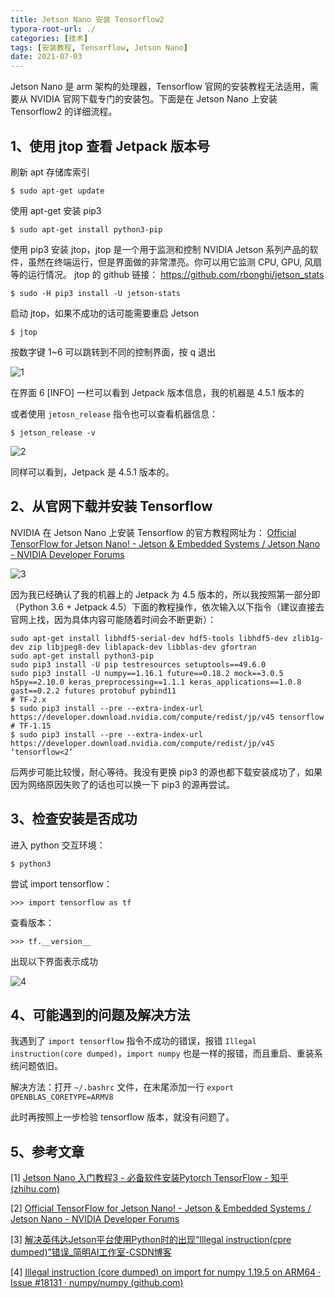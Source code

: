 ```yaml
---
title: Jetson Nano 安装 Tensorflow2
typora-root-url: ./
categories: [技术]
tags: [安装教程, Tensorflow, Jetson Nano]
date: 2021-07-03
---
```


Jetson Nano 是 arm 架构的处理器，Tensorflow 官网的安装教程无法适用，需要从 NVIDIA 官网下载专门的安装包。下面是在 Jetson Nano 上安装 Tensorflow2 的详细流程。

<!--more-->

## 1、使用 jtop 查看 Jetpack 版本号

刷新 apt 存储库索引

```
$ sudo apt-get update
```

使用 apt-get 安装 pip3

```
$ sudo apt-get install python3-pip
```

使用 pip3 安装 jtop，jtop 是一个用于监测和控制 NVIDIA Jetson 系列产品的软件，虽然在终端运行，但是界面做的非常漂亮。你可以用它监测 CPU, GPU, 风扇等的运行情况。
jtop 的 github 链接： https://github.com/rbonghi/jetson_stats

```
$ sudo -H pip3 install -U jetson-stats
```

启动 jtop，如果不成功的话可能需要重启 Jetson

```
$ jtop
```

按数字键 1~6 可以跳转到不同的控制界面，按 q 退出

![1](/Jetson-Nano-安装-Tensorflow2/1.png)

在界面 6 [INFO] 一栏可以看到 Jetpack 版本信息，我的机器是 4.5.1 版本的

或者使用 `jetosn_release` 指令也可以查看机器信息：

```
$ jetson_release -v
```

![2](/Jetson-Nano-安装-Tensorflow2/2.png)

同样可以看到，Jetpack 是 4.5.1 版本的。

## 2、从官网下载并安装 Tensorflow

NVIDIA 在 Jetson Nano 上安装 Tensorflow 的官方教程网址为： [Official TensorFlow for Jetson Nano! - Jetson & Embedded Systems / Jetson Nano - NVIDIA Developer Forums](https://forums.developer.nvidia.com/t/official-tensorflow-for-jetson-nano/71770)

![3](/Jetson-Nano-安装-Tensorflow2/3.png)

因为我已经确认了我的机器上的 Jetpack 为 4.5 版本的，所以我按照第一部分即（Python 3.6 + Jetpack 4.5）下面的教程操作，依次输入以下指令（建议直接去官网上找，因为具体内容可能随着时间会不断更新）：

```
sudo apt-get install libhdf5-serial-dev hdf5-tools libhdf5-dev zlib1g-dev zip libjpeg8-dev liblapack-dev libblas-dev gfortran
sudo apt-get install python3-pip
sudo pip3 install -U pip testresources setuptools==49.6.0
sudo pip3 install -U numpy==1.16.1 future==0.18.2 mock==3.0.5 h5py==2.10.0 keras_preprocessing==1.1.1 keras_applications==1.0.8 gast==0.2.2 futures protobuf pybind11
# TF-2.x
$ sudo pip3 install --pre --extra-index-url https://developer.download.nvidia.com/compute/redist/jp/v45 tensorflow
# TF-1.15
$ sudo pip3 install --pre --extra-index-url https://developer.download.nvidia.com/compute/redist/jp/v45 ‘tensorflow<2’
```

后两步可能比较慢，耐心等待。我没有更换 pip3 的源也都下载安装成功了，如果因为网络原因失败了的话也可以换一下 pip3 的源再尝试。

## 3、检查安装是否成功

进入 python 交互环境：

```
$ python3
```

尝试 import tensorflow：

```
>>> import tensorflow as tf
```

查看版本：

```
>>> tf.__version__
```

出现以下界面表示成功

![4](/Jetson-Nano-安装-Tensorflow2/4.png)

## 4、可能遇到的问题及解决方法

我遇到了 `import tensorflow` 指令不成功的错误，报错 `Illegal instruction(core dumped)`，`import numpy` 也是一样的报错，而且重启、重装系统问题依旧。

解决方法：打开 `~/.bashrc` 文件，在末尾添加一行 `export OPENBLAS_CORETYPE=ARMV8`

此时再按照上一步检验 tensorflow 版本，就没有问题了。

## 5、参考文章

[1] [Jetson Nano 入门教程3 - 必备软件安装Pytorch TensorFlow - 知乎 (zhihu.com)](https://zhuanlan.zhihu.com/p/342504190)

[2] [Official TensorFlow for Jetson Nano! - Jetson & Embedded Systems / Jetson Nano - NVIDIA Developer Forums](https://forums.developer.nvidia.com/t/official-tensorflow-for-jetson-nano/71770)

[3] [解决英伟达Jetson平台使用Python时的出现“Illegal instruction(cpre dumped)”错误_简明AI工作室-CSDN博客](https://xiaosongshine.blog.csdn.net/article/details/114168235)

[4] [Illegal instruction (core dumped) on import for numpy 1.19.5 on ARM64 · Issue #18131 · numpy/numpy (github.com)](https://github.com/numpy/numpy/issues/18131)
